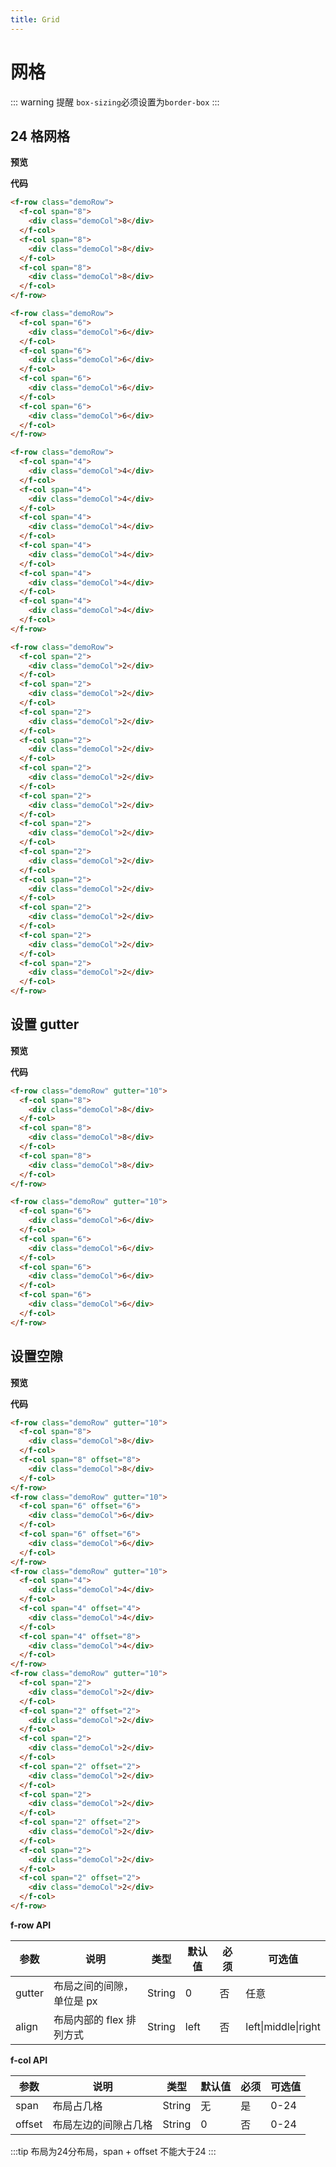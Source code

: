 ```yaml
---
title: Grid
---
```


# 网格

::: warning 提醒
`box-sizing`必须设置为`border-box`
:::

## 24 格网格

**预览**

<ClientOnly>
  <grid-demos/>
</ClientOnly>

**代码**

```html
<f-row class="demoRow">
  <f-col span="8">
    <div class="demoCol">8</div>
  </f-col>
  <f-col span="8">
    <div class="demoCol">8</div>
  </f-col>
  <f-col span="8">
    <div class="demoCol">8</div>
  </f-col>
</f-row>

<f-row class="demoRow">
  <f-col span="6">
    <div class="demoCol">6</div>
  </f-col>
  <f-col span="6">
    <div class="demoCol">6</div>
  </f-col>
  <f-col span="6">
    <div class="demoCol">6</div>
  </f-col>
  <f-col span="6">
    <div class="demoCol">6</div>
  </f-col>
</f-row>

<f-row class="demoRow">
  <f-col span="4">
    <div class="demoCol">4</div>
  </f-col>
  <f-col span="4">
    <div class="demoCol">4</div>
  </f-col>
  <f-col span="4">
    <div class="demoCol">4</div>
  </f-col>
  <f-col span="4">
    <div class="demoCol">4</div>
  </f-col>
  <f-col span="4">
    <div class="demoCol">4</div>
  </f-col>
  <f-col span="4">
    <div class="demoCol">4</div>
  </f-col>
</f-row>

<f-row class="demoRow">
  <f-col span="2">
    <div class="demoCol">2</div>
  </f-col>
  <f-col span="2">
    <div class="demoCol">2</div>
  </f-col>
  <f-col span="2">
    <div class="demoCol">2</div>
  </f-col>
  <f-col span="2">
    <div class="demoCol">2</div>
  </f-col>
  <f-col span="2">
    <div class="demoCol">2</div>
  </f-col>
  <f-col span="2">
    <div class="demoCol">2</div>
  </f-col>
  <f-col span="2">
    <div class="demoCol">2</div>
  </f-col>
  <f-col span="2">
    <div class="demoCol">2</div>
  </f-col>
  <f-col span="2">
    <div class="demoCol">2</div>
  </f-col>
  <f-col span="2">
    <div class="demoCol">2</div>
  </f-col>
  <f-col span="2">
    <div class="demoCol">2</div>
  </f-col>
  <f-col span="2">
    <div class="demoCol">2</div>
  </f-col>
</f-row>
```

## 设置 gutter

**预览**

<ClientOnly>
  <grid-demos-gutter/>
</ClientOnly>

**代码**

```html
<f-row class="demoRow" gutter="10">
  <f-col span="8">
    <div class="demoCol">8</div>
  </f-col>
  <f-col span="8">
    <div class="demoCol">8</div>
  </f-col>
  <f-col span="8">
    <div class="demoCol">8</div>
  </f-col>
</f-row>

<f-row class="demoRow" gutter="10">
  <f-col span="6">
    <div class="demoCol">6</div>
  </f-col>
  <f-col span="6">
    <div class="demoCol">6</div>
  </f-col>
  <f-col span="6">
    <div class="demoCol">6</div>
  </f-col>
  <f-col span="6">
    <div class="demoCol">6</div>
  </f-col>
</f-row>
```

## 设置空隙

**预览**

<ClientOnly>
  <grid-demos-offset/>
</ClientOnly>

**代码**

```html
<f-row class="demoRow" gutter="10">
  <f-col span="8">
    <div class="demoCol">8</div>
  </f-col>
  <f-col span="8" offset="8">
    <div class="demoCol">8</div>
  </f-col>
</f-row>
<f-row class="demoRow" gutter="10">
  <f-col span="6" offset="6">
    <div class="demoCol">6</div>
  </f-col>
  <f-col span="6" offset="6">
    <div class="demoCol">6</div>
  </f-col>
</f-row>
<f-row class="demoRow" gutter="10">
  <f-col span="4">
    <div class="demoCol">4</div>
  </f-col>
  <f-col span="4" offset="4">
    <div class="demoCol">4</div>
  </f-col>
  <f-col span="4" offset="8">
    <div class="demoCol">4</div>
  </f-col>
</f-row>
<f-row class="demoRow" gutter="10">
  <f-col span="2">
    <div class="demoCol">2</div>
  </f-col>
  <f-col span="2" offset="2">
    <div class="demoCol">2</div>
  </f-col>
  <f-col span="2">
    <div class="demoCol">2</div>
  </f-col>
  <f-col span="2" offset="2">
    <div class="demoCol">2</div>
  </f-col>
  <f-col span="2">
    <div class="demoCol">2</div>
  </f-col>
  <f-col span="2" offset="2">
    <div class="demoCol">2</div>
  </f-col>
  <f-col span="2">
    <div class="demoCol">2</div>
  </f-col>
  <f-col span="2" offset="2">
    <div class="demoCol">2</div>
  </f-col>
</f-row>
```

**f-row API**

| 参数   | 说明                      | 类型   | 默认值 | 必须 | 可选值              |
| ------ | ------------------------- | ------ | ------ | ---- | ------------------- |
| gutter | 布局之间的间隙，单位是 px | String | 0      | 否   | 任意                |
| align  | 布局内部的 flex 排列方式  | String | left   | 否   | left\|middle\|right |

**f-col API**

| 参数   | 说明                 | 类型   | 默认值 | 必须 | 可选值 |
| ------ | -------------------- | ------ | ------ | ---- | ------ |
| span   | 布局占几格           | String | 无     | 是   | 0-24   |
| offset | 布局左边的间隙占几格 | String | 0      | 否   | 0-24   |

:::tip
布局为24分布局，span + offset 不能大于24
:::